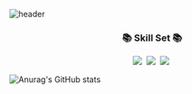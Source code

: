 <!--
**InsuMoon2/InsuMoon2** is a ✨ _special_ ✨ repository because its `README.md` (this file) appears on your GitHub profile.

Here are some ideas to get you started:

- 🔭 I’m currently working on ...
- 🌱 I’m currently learning ...
- 👯 I’m looking to collaborate on ...
- 🤔 I’m looking for help with ...
- 💬 Ask me about ...
- 📫 How to reach me: ...
- 😄 Pronouns: ...
- ⚡ Fun fact: ...
-->

![header](https://capsule-render.vercel.app/api?type=wave&color=auto&height=300&section=header&text=Hello%20MyGithub&fontSize=90)

<h3 align="center">📚 Skill Set 📚</h3>
<p align="center">
  <img src="https://img.shields.io/badge/C++-00599C?style=flat-square&logo=cplusplus&logoColor=white"/></a>&nbsp
  <img src="https://img.shields.io/badge/Unreal_Engine-808080?style=flat-square&logo=unrealengine&logoColor=0E1128"/></a>&nbsp 
  <img src="https://img.shields.io/badge/DirectX11-80FF00?style=flat-square&logo=taichigraphics&logoColor=000000"/></a>&nbsp 

![Anurag's GitHub stats](https://github-readme-stats.vercel.app/api?username=InsuMoon2&show_icons=true&theme=swift)


